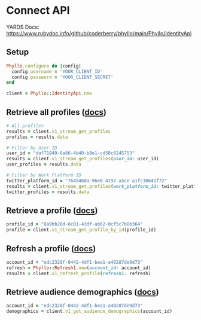 # Connect API

YARDS Docs: https://www.rubydoc.info/github/coderberry/phyllo/main/Phyllo/IdentityApi

## Setup

```ruby
Phyllo.configure do |config|
  config.username = 'YOUR_CLIENT_ID'
  config.password = 'YOUR_CLIENT_SECRET'
end

client = Phyllo::IdentityApi.new
```

## Retrieve all profiles ([docs](https://docs.getphyllo.com/docs/api-reference/api/ref/operations/list-v-1-profiles))

```ruby
# All profiles
results = client.v1_stream_get_profiles
profiles = results.data

# Filter by User ID
user_id = "daf71949-6a86-4b40-b8e1-cd58c6245753"
results = client.v1_stream_get_profiles(user_id: user_id)
user_profiles = results.data

# Filter by Work Platform ID
twitter_platform_id = "7645460a-96e0-4192-a3ce-a1fc30641f72"
results = client.v1_stream_get_profiles(work_platform_id: twitter_platform_id)
twitter_profiles = results.data
```

## Retrieve a profile ([docs](https://docs.getphyllo.com/docs/api-reference/api/ref/operations/get-a-v-1-profile))

```ruby
profile_id = "8a9bb20d-6c01-43df-ab62-0cf5c7b8b364"
profile = client.v1_stream_get_profile_by_id(profile_id)
```

## Refresh a profile ([docs](https://docs.getphyllo.com/docs/api-reference/api/ref/operations/create-a-v-1-profile-refresh))

```ruby
account_id = "edc2328f-0442-4df1-bea1-a40287de9d73"
refresh = Phyllo::Refresh1.new(account_id: account_id)
results = client.v1_refresh_profile(refresh1: refresh)
```

## Retrieve audience demographics ([docs](https://docs.getphyllo.com/docs/api-reference/api/ref/operations/get-a-v-1-audience))

```ruby
account_id = "edc2328f-0442-4df1-bea1-a40287de9d73"
demographics = client.v1_get_audience_demographics(account_id)
```
